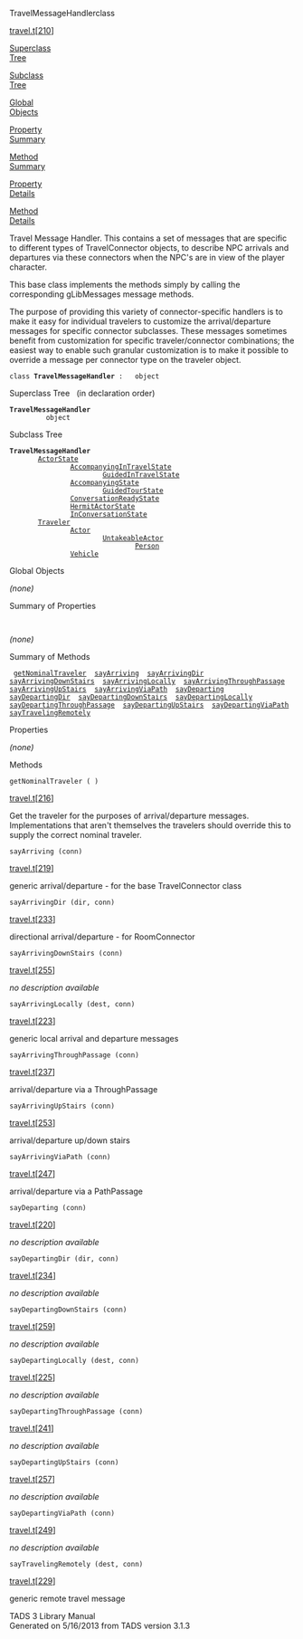 ---
---
<span class="title">TravelMessageHandler</span><span class="type">class</span>

[travel.t](../file/travel.t.html)\[[210](../source/travel.t.html#210)\]

[Superclass  
Tree](#_SuperClassTree_)

[Subclass  
Tree](#_SubClassTree_)

[Global  
Objects](#_ObjectSummary_)

[Property  
Summary](#_PropSummary_)

[Method  
Summary](#_MethodSummary_)

[Property  
Details](#_Properties_)

[Method  
Details](#_Methods_)

<div class="fdesc">

Travel Message Handler. This contains a set of messages that are
specific to different types of TravelConnector objects, to describe NPC
arrivals and departures via these connectors when the NPC's are in view
of the player character.

This base class implements the methods simply by calling the
corresponding gLibMessages message methods.

The purpose of providing this variety of connector-specific handlers is
to make it easy for individual travelers to customize the
arrival/departure messages for specific connector subclasses. These
messages sometimes benefit from customization for specific
traveler/connector combinations; the easiest way to enable such granular
customization is to make it possible to override a message per connector
type on the traveler object.

`class `**`TravelMessageHandler`**` :   object`

</div>

<span id="_SuperClassTree_"></span>

<div class="mjhd">

<span class="hdln">Superclass Tree</span>   (in declaration order)

</div>

**`TravelMessageHandler`**  
`         object`  
<span id="_SubClassTree_"></span>

<div class="mjhd">

<span class="hdln">Subclass Tree</span>  

</div>

**`TravelMessageHandler`**  
`         `[`ActorState`](../object/ActorState.html)  
`                 `[`AccompanyingInTravelState`](../object/AccompanyingInTravelState.html)  
`                         `[`GuidedInTravelState`](../object/GuidedInTravelState.html)  
`                 `[`AccompanyingState`](../object/AccompanyingState.html)  
`                         `[`GuidedTourState`](../object/GuidedTourState.html)  
`                 `[`ConversationReadyState`](../object/ConversationReadyState.html)  
`                 `[`HermitActorState`](../object/HermitActorState.html)  
`                 `[`InConversationState`](../object/InConversationState.html)  
`         `[`Traveler`](../object/Traveler.html)  
`                 `[`Actor`](../object/Actor.html)  
`                         `[`UntakeableActor`](../object/UntakeableActor.html)  
`                                 `[`Person`](../object/Person.html)  
`                 `[`Vehicle`](../object/Vehicle.html)  
<span id="_ObjectSummary_"></span>

<div class="mjhd">

<span class="hdln">Global Objects</span>  

</div>

*(none)* <span id="_PropSummary_"></span>

<div class="mjhd">

<span class="hdln">Summary of Properties</span>  

</div>

` `

*(none)* <span id="_MethodSummary_"></span>

<div class="mjhd">

<span class="hdln">Summary of Methods</span>  

</div>

` `[`getNominalTraveler`](#getNominalTraveler)`  `[`sayArriving`](#sayArriving)`  `[`sayArrivingDir`](#sayArrivingDir)`  `[`sayArrivingDownStairs`](#sayArrivingDownStairs)`  `[`sayArrivingLocally`](#sayArrivingLocally)`  `[`sayArrivingThroughPassage`](#sayArrivingThroughPassage)`  `[`sayArrivingUpStairs`](#sayArrivingUpStairs)`  `[`sayArrivingViaPath`](#sayArrivingViaPath)`  `[`sayDeparting`](#sayDeparting)`  `[`sayDepartingDir`](#sayDepartingDir)`  `[`sayDepartingDownStairs`](#sayDepartingDownStairs)`  `[`sayDepartingLocally`](#sayDepartingLocally)`  `[`sayDepartingThroughPassage`](#sayDepartingThroughPassage)`  `[`sayDepartingUpStairs`](#sayDepartingUpStairs)`  `[`sayDepartingViaPath`](#sayDepartingViaPath)`  `[`sayTravelingRemotely`](#sayTravelingRemotely)`  `

<span id="_Properties_"></span>

<div class="mjhd">

<span class="hdln">Properties</span>  

</div>

*(none)* <span id="_Methods_"></span>

<div class="mjhd">

<span class="hdln">Methods</span>  

</div>

<span id="getNominalTraveler"></span>

`getNominalTraveler ( )`

[travel.t](../file/travel.t.html)\[[216](../source/travel.t.html#216)\]

<div class="desc">

Get the traveler for the purposes of arrival/departure messages.
Implementations that aren't themselves the travelers should override
this to supply the correct nominal traveler.

</div>

<span id="sayArriving"></span>

`sayArriving (conn)`

[travel.t](../file/travel.t.html)\[[219](../source/travel.t.html#219)\]

<div class="desc">

generic arrival/departure - for the base TravelConnector class

</div>

<span id="sayArrivingDir"></span>

`sayArrivingDir (dir, conn)`

[travel.t](../file/travel.t.html)\[[233](../source/travel.t.html#233)\]

<div class="desc">

directional arrival/departure - for RoomConnector

</div>

<span id="sayArrivingDownStairs"></span>

`sayArrivingDownStairs (conn)`

[travel.t](../file/travel.t.html)\[[255](../source/travel.t.html#255)\]

<div class="desc">

*no description available*

</div>

<span id="sayArrivingLocally"></span>

`sayArrivingLocally (dest, conn)`

[travel.t](../file/travel.t.html)\[[223](../source/travel.t.html#223)\]

<div class="desc">

generic local arrival and departure messages

</div>

<span id="sayArrivingThroughPassage"></span>

`sayArrivingThroughPassage (conn)`

[travel.t](../file/travel.t.html)\[[237](../source/travel.t.html#237)\]

<div class="desc">

arrival/departure via a ThroughPassage

</div>

<span id="sayArrivingUpStairs"></span>

`sayArrivingUpStairs (conn)`

[travel.t](../file/travel.t.html)\[[253](../source/travel.t.html#253)\]

<div class="desc">

arrival/departure up/down stairs

</div>

<span id="sayArrivingViaPath"></span>

`sayArrivingViaPath (conn)`

[travel.t](../file/travel.t.html)\[[247](../source/travel.t.html#247)\]

<div class="desc">

arrival/departure via a PathPassage

</div>

<span id="sayDeparting"></span>

`sayDeparting (conn)`

[travel.t](../file/travel.t.html)\[[220](../source/travel.t.html#220)\]

<div class="desc">

*no description available*

</div>

<span id="sayDepartingDir"></span>

`sayDepartingDir (dir, conn)`

[travel.t](../file/travel.t.html)\[[234](../source/travel.t.html#234)\]

<div class="desc">

*no description available*

</div>

<span id="sayDepartingDownStairs"></span>

`sayDepartingDownStairs (conn)`

[travel.t](../file/travel.t.html)\[[259](../source/travel.t.html#259)\]

<div class="desc">

*no description available*

</div>

<span id="sayDepartingLocally"></span>

`sayDepartingLocally (dest, conn)`

[travel.t](../file/travel.t.html)\[[225](../source/travel.t.html#225)\]

<div class="desc">

*no description available*

</div>

<span id="sayDepartingThroughPassage"></span>

`sayDepartingThroughPassage (conn)`

[travel.t](../file/travel.t.html)\[[241](../source/travel.t.html#241)\]

<div class="desc">

*no description available*

</div>

<span id="sayDepartingUpStairs"></span>

`sayDepartingUpStairs (conn)`

[travel.t](../file/travel.t.html)\[[257](../source/travel.t.html#257)\]

<div class="desc">

*no description available*

</div>

<span id="sayDepartingViaPath"></span>

`sayDepartingViaPath (conn)`

[travel.t](../file/travel.t.html)\[[249](../source/travel.t.html#249)\]

<div class="desc">

*no description available*

</div>

<span id="sayTravelingRemotely"></span>

`sayTravelingRemotely (dest, conn)`

[travel.t](../file/travel.t.html)\[[229](../source/travel.t.html#229)\]

<div class="desc">

generic remote travel message

</div>

<div class="ftr">

TADS 3 Library Manual  
Generated on 5/16/2013 from TADS version 3.1.3

</div>
